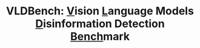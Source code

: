 <h1 align="center"> VLDBench: <u>V</u>ision <u>L</u>anguage Models <u>D</u>isinformation Detection <u>Bench</u>mark</h1>

